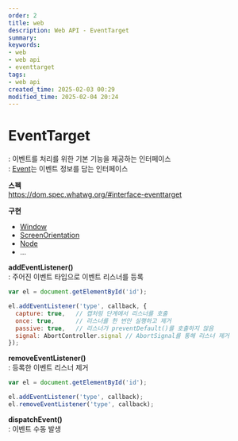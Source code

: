 ```yaml
---
order: 2
title: web
description: Web API - EventTarget
summary:
keywords:
- web
- web api
- eventtarget
tags:
- web api
created_time: 2025-02-03 00:29
modified_time: 2025-02-04 20:24
---
```


# EventTarget
: 이벤트를 처리를 위한 기본 기능을 제공하는 인터페이스  
: [Event](./dom-api/api-event.md)는 이벤트 정보를 담는 인터페이스  

**스펙**  
https://dom.spec.whatwg.org/#interface-eventtarget


**구현**
- [Window](./bom-api/api-window.md)
- [ScreenOrientation](./bom-api/api-screen.md#screenorientation)
- [Node](./dom-api/api-node.md)
- ...


**addEventListener()**  
: 주어진 이벤트 타입으로 이벤트 리스너를 등록

```js
var el = document.getElementById('id');

el.addEventListener('type', callback, {
  capture: true,   // 캡처링 단계에서 리스너를 호출
  once: true,      // 리스너를 한 번만 실행하고 제거
  passive: true,   // 리스너가 preventDefault()를 호출하지 않음
  signal: AbortController.signal // AbortSignal를 통해 리스너 제거
});
```


**removeEventListener()**  
: 등록한 이벤트 리스너 제거

```js
var el = document.getElementById('id');

el.addEventListener('type', callback);
el.removeEventListener('type', callback);
```


**dispatchEvent()**  
: 이벤트 수동 발생
